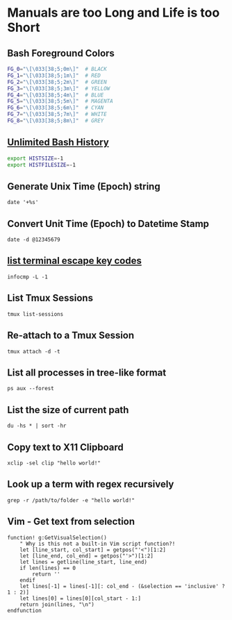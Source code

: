 # Manuals are too Long and Life is too Short

## Bash Foreground Colors

```bash
FG_0="\[\033[38;5;0m\]"  # BLACK
FG_1="\[\033[38;5;1m\]"  # RED
FG_2="\[\033[38;5;2m\]"  # GREEN
FG_3="\[\033[38;5;3m\]"  # YELLOW
FG_4="\[\033[38;5;4m\]"  # BLUE
FG_5="\[\033[38;5;5m\]"  # MAGENTA
FG_6="\[\033[38;5;6m\]"  # CYAN
FG_7="\[\033[38;5;7m\]"  # WHITE
FG_8="\[\033[38;5;8m\]"  # GREY
```

## [Unlimited Bash History](https://stackoverflow.com/questions/9457233/unlimited-bash-history)

```bash
export HISTSIZE=-1
export HISTFILESIZE=-1
```

## Generate Unix Time (Epoch) string

`date '+%s'`

## Convert Unit Time (Epoch) to Datetime Stamp

`date -d @12345679`

## [list terminal escape key codes](https://superuser.com/questions/269464/understanding-control-characters-in-inputrc)

`infocmp -L -1`

## List Tmux Sessions

`tmux list-sessions`

## Re-attach to a Tmux Session

`tmux attach -d -t`

## List all processes in tree-like format

`ps aux --forest`

## List the size of current path

`du -hs * | sort -hr`

## Copy text to X11 Clipboard

`xclip -sel clip "hello world!"`

## Look up a term with regex recursively

`grep -r /path/to/folder -e "hello world!"`

## Vim - Get text from selection

```vimscript
function! g:GetVisualSelection()
    " Why is this not a built-in Vim script function?!
    let [line_start, col_start] = getpos("'<")[1:2]
    let [line_end, col_end] = getpos("'>")[1:2]
    let lines = getline(line_start, line_end)
    if len(lines) == 0
        return ''
    endif
    let lines[-1] = lines[-1][: col_end - (&selection == 'inclusive' ? 1 : 2)]
    let lines[0] = lines[0][col_start - 1:]
    return join(lines, "\n")
endfunction
```

